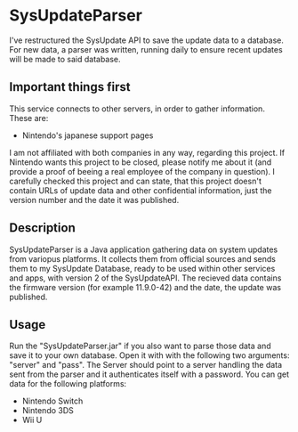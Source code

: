 # SysUpdateParser
I've restructured the SysUpdate API to save the update data to a database. For new data, a parser was written, running daily to ensure recent updates will be made to said database.

## Important things first
This service connects to other servers, in order to gather information. These are:
- Nintendo's japanese support pages

I am not affiliated with both companies in any way, regarding this project.
If Nintendo wants this project to be closed, please notify me about it (and provide a proof of beeing a real employee of the company in question). I carefully checked this project and can state, that this project doesn't contain URLs of update data and other confidential information, just the version number and the date it was published.

## Description
SysUpdateParser is a Java application gathering data on system updates from variopus platforms.
It collects them from official sources and sends them to my SysUpdate Database, ready to be used within other services and apps, with version 2 of the SysUpdateAPI.
The recieved data contains the firmware version (for example 11.9.0-42) and the date, the update was published.

## Usage
Run the "SysUpdateParser.jar" if you also want to parse those data and save it to your own database.
Open it with with the following two arguments: "server" and "pass". The Server should point to a server handling the data sent from the parser and it authenticates itself with a password.
You can get data for the following platforms:
  - Nintendo Switch
  - Nintendo 3DS
  - Wii U
